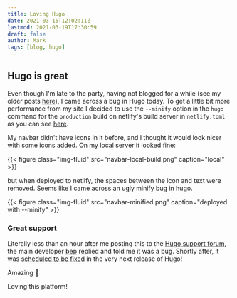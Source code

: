 ```yaml
---
title: Loving Hugo
date: 2021-03-15T12:02:11Z
lastmod: 2021-03-19T17:30:59
draft: false
author: Mark
tags: [blog, hugo]
---
```


## Hugo is great

Even though I'm late to the party, having not blogged for a while (see my older posts [here](https://sabin.io/blog/author/Mark%20Allison)), I came across a bug in Hugo today. To get a little bit more performance from my site I decided to use the `--minify` option in the `hugo` command for the `production` build on netlify's build server in `netlify.toml` as you can see [here](https://github.com/markallisongit/blog/blob/f21a89b727b2d2f84d0dc54ea0724d61e3adf9f8/netlify.toml#L3).

My navbar didn't have icons in it before, and I thought it would look nicer with some icons added. On my local server it looked fine:

{{< figure class="img-fluid" src="navbar-local-build.png" caption="local" >}}

but when deployed to netlify, the spaces between the icon and text were removed. Seems like I came across an ugly minify bug in hugo.

{{< figure class="img-fluid" src="navbar-minified.png" caption="deployed with --minify" >}}

### Great support

Literally less than an hour after me posting this to the [Hugo support forum](https://discourse.gohugo.io/t/my-navbar-looks-different-after-deployment/31758), the main developer [bep](https://discourse.gohugo.io/u/bep/summary) replied and told me it was a bug. Shortly after, it was [scheduled to be fixed](https://github.com/gohugoio/hugo/issues/8332) in the very next release of Hugo! 

Amazing :slightly_smiling_face: 

Loving this platform!